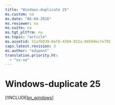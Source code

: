 ```yaml
---
title: "Windows-duplicate 25"
ms.custom: na
ms.date: "06-04-2016"
ms.reviewer: na
ms.suite: na
ms.tgt_pltfrm: na
ms.topic: "article"
ms.assetid: 51afb039-0af8-4384-922a-04594bc7e791
caps.latest.revision: 3
ms.author: "edupont"
translation.priority.ht: 
  - "sv-se"
---
```

# Windows-duplicate 25
[!INCLUDE[bn_windows](../../LocalFunctionalityForMicrosoftDynamicsNav2016/Australia/includes/bn_windows_md.md)]
